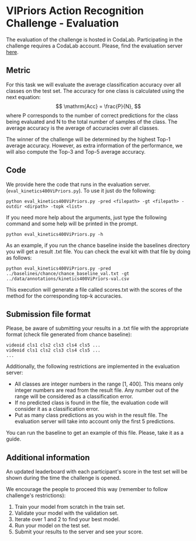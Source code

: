 # VIPriors Action Recognition Challenge - Evaluation

The evaluation of the challenge is hosted in CodaLab. Participating in the challenge requires a CodaLab account. Please, find the evaluation server [here](https://codalab.lisn.upsaclay.fr/competitions/4703).

## Metric

For this task we will evaluate the average classification accuracy over all classes on the test set. The accuracy for one class is calculated using the next equation:
$$
\mathrm{Acc} = \frac{P}{N},
$$
where P corresponds to the number of correct predictions for the class being evaluated and N to the total number of samples of the class. The average accuracy is the average of accuracies over all classes.

The winner of the challenge will be determined by the highest Top-1 average accuracy. However, as extra information of the performance, we will also compute the Top-3 and Top-5 average accuracy.

## Code

We provide here the code that runs in the evaluation server. (`eval_kinetics400ViPriors.py`).  To use it just do the following:

`python eval_kinetics400ViPriors.py -pred <filepath> -gt <filepath> -outdir <dirpath> -topk <list>`

If you need more help about the arguments, just type the following command and some help will be printed in the prompt.

`python eval_kinetics400ViPriors.py -h`

As an example, if you run the chance baseline inside the baselines directory you will get a result .txt file. You can check the eval kit with that file by doing as follows:

`python eval_kinetics400ViPriors.py -pred ../baselines/chance/chance_baseline_val.txt -gt ../data/annotations/kinetics400ViPriors-val.csv`

This execution will generate a file called scores.txt with the scores of the method for the corresponding top-k accuracies.

## Submission file format

Please, be aware of submitting your results in a .txt file with the appropriate format (check file generated from chance baseline):

```
videoid cls1 cls2 cls3 cls4 cls5 ...
videoid cls1 cls2 cls3 cls4 cls5 ...
...
```

Additionally, the following restrictions are implemented in the evaluation server:

- All classes are integer numbers in the range [1, 400]. This means only integer numbers are read from the result file. Any number out of the range will be considered as a classification error.
- If no predicted class is found in the file, the evaluation code will consider it as a classification error.
- Put as many class predictions as you wish in the result file. The evaluation server will take into account only the first 5 predictions.

You can run the baseline to get an example of this file. Please, take it as a guide.

## Additional information

An updated leaderboard with each participant's score in the test set will be shown during the time the challenge is opened.

We encourage the people to proceed this way (remember to follow challenge's restrictions):

1. Train your model from scratch in the train set.
2. Validate your model with the validation set.
3. Iterate over 1 and 2 to find your best model.
4. Run your model on the test set.
5. Submit your results to the server and see your score.

